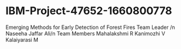 # IBM-Project-47652-1660800778
Emerging Methods for Early Detection of Forest Fires
Team Leader /n
Naseeha Jaffar Ali/n
Team Members
Mahalakshmi R
Kanimozhi V
Kalaiyarasi M
